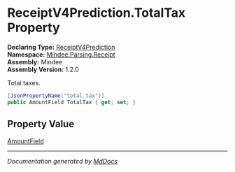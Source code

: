 ﻿<!--  
  <auto-generated>   
    The contents of this file were generated by a tool.  
    Changes to this file may be list if the file is regenerated  
  </auto-generated>   
-->

# ReceiptV4Prediction.TotalTax Property

**Declaring Type:** [ReceiptV4Prediction](../index.md)  
**Namespace:** [Mindee.Parsing.Receipt](../../index.md)  
**Assembly:** Mindee  
**Assembly Version:** 1.2.0

Total taxes.

```csharp
[JsonPropertyName("total_tax")]
public AmountField TotalTax { get; set; }
```

## Property Value

[AmountField](../../../Common/AmountField/index.md)

___

*Documentation generated by [MdDocs](https://github.com/ap0llo/mddocs)*
